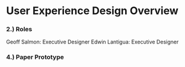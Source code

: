 # User Experience Design Overview

### 2.) Roles
Geoff Salmon: Executive Designer
Edwin Lantigua: Executive Designer

### 4.) Paper Prototype
